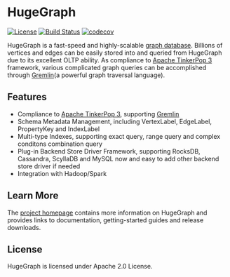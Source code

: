 # HugeGraph

[![License](https://img.shields.io/badge/license-Apache%202-0E78BA.svg)](https://www.apache.org/licenses/LICENSE-2.0.html)
[![Build Status](https://travis-ci.org/hugegraph/hugegraph.svg?branch=master)](https://travis-ci.org/hugegraph/hugegraph)
[![codecov](https://codecov.io/gh/hugegraph/hugegraph/branch/master/graph/badge.svg)](https://codecov.io/gh/hugegraph/hugegraph)

HugeGraph is a fast-speed and highly-scalable [graph database](https://en.wikipedia.org/wiki/Graph_database). Billions of vertices and edges can be easily stored into and queried from HugeGraph due to its excellent OLTP ability. As compliance to [Apache TinkerPop 3](https://tinkerpop.apache.org/) framework, various complicated graph queries can be accomplished through [Gremlin](https://tinkerpop.apache.org/gremlin.html)(a powerful graph traversal language).

## Features

- Compliance to [Apache TinkerPop 3](https://tinkerpop.apache.org/), supporting [Gremlin](https://tinkerpop.apache.org/gremlin.html)
- Schema Metadata Management, including VertexLabel, EdgeLabel, PropertyKey and IndexLabel
- Multi-type Indexes, supporting exact query, range query and complex conditons combination query
- Plug-in Backend Store Driver Framework, supporting RocksDB, Cassandra, ScyllaDB and MySQL now and easy to add other backend store driver if needed
- Integration with Hadoop/Spark

## Learn More

The [project homepage](https://hugegraph.github.io/hugegraph-doc/) contains more information on HugeGraph and provides links to documentation, getting-started guides and release downloads.

## License

HugeGraph is licensed under Apache 2.0 License.